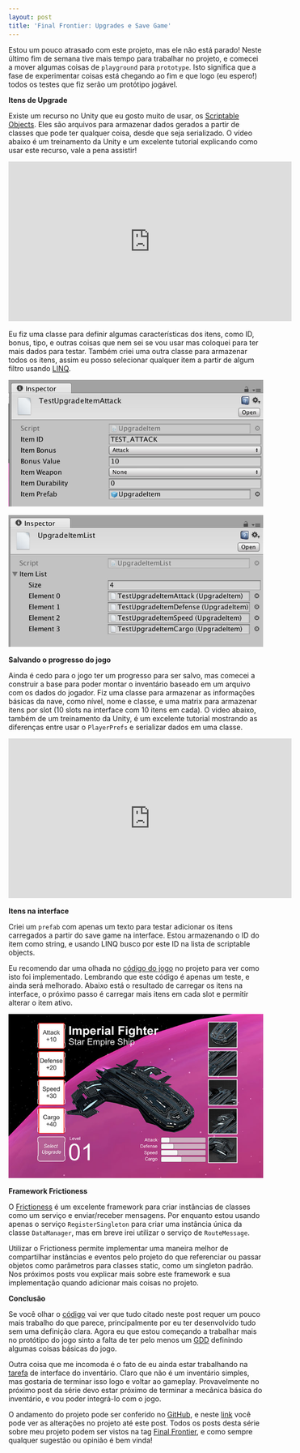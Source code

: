```yaml
---
layout: post
title: 'Final Frontier: Upgrades e Save Game'
---
```


Estou um pouco atrasado com este projeto, mas ele não está parado! Neste último fim de semana tive mais tempo para trabalhar no projeto, e comecei a mover algumas coisas de `playground` para `prototype`. Isto significa que a fase de experimentar coisas está chegando ao fim e que logo (eu espero!) todos os testes que fiz serão um protótipo jogável.

**Itens de Upgrade**

Existe um recurso no Unity que eu gosto muito de usar, os [Scriptable Objects](https://unity3d.com/pt/learn/tutorials/modules/beginner/live-training-archive/scriptable-objects). Eles são arquivos para armazenar dados gerados a partir de classes que pode ter qualquer coisa, desde que seja serializado. O vídeo abaixo é um treinamento da Unity e um excelente tutorial explicando como usar este recurso, vale a pena assistir!

<iframe width="560" height="315" src="https://www.youtube.com/embed/9gscwiS3xsU" frameborder="0" allowfullscreen></iframe>

Eu fiz uma classe para definir algumas características dos itens, como ID, bonus, tipo, e outras coisas que nem sei se vou usar mas coloquei para ter mais dados para testar. Também criei uma outra classe para armazenar todos os itens, assim eu posso selecionar qualquer item a partir de algum filtro usando [LINQ](https://msdn.microsoft.com/en-us/library/bb397906.aspx).

![](/content/images/2016/11/item-attack.jpg)

![](/content/images/2016/11/item-list.jpg)

**Salvando o progresso do jogo**

Ainda é cedo para o jogo ter um progresso para ser salvo, mas comecei a construir a base para poder montar o inventário baseado em um arquivo com os dados do jogador. Fiz uma classe para armazenar as informações básicas da nave, como nível, nome e classe, e uma matrix para armazenar itens por slot (10 slots na interface com 10 itens em cada). O video abaixo, também de um treinamento da Unity, é um excelente tutorial mostrando as diferenças entre usar o `PlayerPrefs` e serializar dados em uma classe.

<iframe width="560" height="315" src="https://www.youtube.com/embed/J6FfcJpbPXE" frameborder="0" allowfullscreen></iframe>

**Itens na interface**

Criei um `prefab` com apenas um texto para testar adicionar os itens carregados a partir do save game na interface. Estou armazenando o ID do item como string, e usando LINQ busco por este ID na lista de scriptable objects.

Eu recomendo dar uma olhada no [código do jogo](https://github.com/cicanci/game-unity-ff/tree/2de5902000b812baeefe2d1ab6a34a257c86c339) no projeto para ver como isto foi implementado. Lembrando que este código é apenas um teste, e ainda será melhorado. Abaixo está o resultado de carregar os itens na interface, o próximo passo é carregar mais itens em cada slot e permitir alterar o item ativo.

![](/content/images/2016/11/intenvario-itens.jpg)

**Framework Frictioness**

O [Frictioness](https://github.com/Claytonious/Frictionless) é um excelente framework para criar instâncias de classes como um serviço e enviar/receber mensagens. Por enquanto estou usando apenas o serviço `RegisterSingleton` para criar uma instância única da classe `DataManager`, mas em breve irei utilizar o serviço de `RouteMessage`.

Utilizar o Frictioness permite implementar uma maneira melhor de compartilhar instâncias e eventos pelo projeto do que referenciar ou passar objetos como parâmetros para classes static, como um singleton padrão. Nos próximos posts vou explicar mais sobre este framework e sua implementação quando adicionar mais coisas no projeto.

**Conclusão**

Se você olhar o [código](https://github.com/cicanci/game-unity-ff) vai ver que tudo citado neste post requer um pouco mais trabalho do que parece, principalmente por eu ter desenvolvido tudo sem uma definição clara. Agora eu que estou começando a trabalhar mais no protótipo do jogo sinto a falta de ter pelo menos um [GDD](https://github.com/cicanci/game-unity-ff/wiki/GDD) definindo algumas coisas básicas do jogo.

Outra coisa que me incomoda é o fato de eu ainda estar trabalhando na [tarefa](https://github.com/cicanci/game-unity-ff/projects/1) de interface do inventário. Claro que não é um inventário simples, mas gostaria de terminar isso logo e voltar ao gameplay. Provavelmente no próximo post da série devo estar próximo de terminar a mecânica básica do inventário, e vou poder integrá-lo com o jogo.

O andamento do projeto pode ser conferido no [GitHub](https://github.com/cicanci/game-unity-ff), e neste [link](https://github.com/cicanci/game-unity-ff/tree/2de5902000b812baeefe2d1ab6a34a257c86c339) você pode ver as alterações no projeto até este post. Todos os posts desta série sobre meu projeto podem ser vistos na tag [Final Frontier](http://gamedeveloper.com.br/tag/final-frontier/), e como sempre qualquer sugestão ou opinião é bem vinda!
